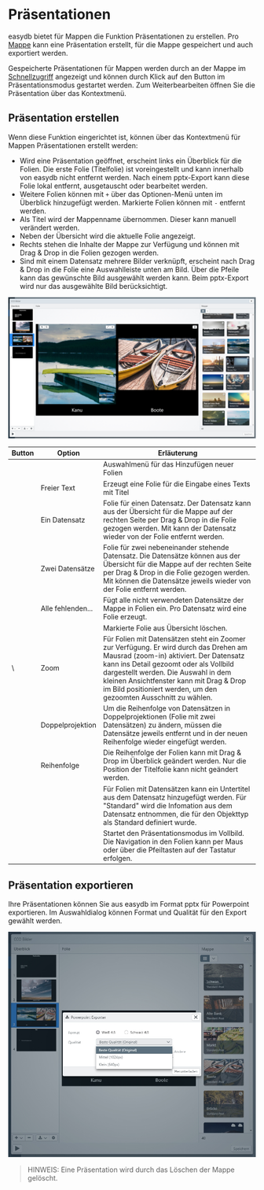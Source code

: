 # Präsentationen

easydb bietet für Mappen die Funktion Präsentationen zu erstellen. Pro [Mappe](../../search/quickaccess/collection/collection.html) kann eine Präsentation erstellt, für die Mappe gespeichert und auch exportiert werden.

Gespeicherte Präsentationen für Mappen werden durch <i class="fa fa-play"></i> an der Mappe im [Schnellzugriff](../../search/quickaccess/quickaccess.html) angezeigt und können durch Klick auf den Button im Präsentationsmodus gestartet werden. Zum Weiterbearbeiten öffnen Sie die Präsentation über das Kontextmenü.

## Präsentation erstellen

Wenn diese Funktion eingerichtet ist, können über das Kontextmenü für Mappen Präsentationen erstellt werden:
* Wird eine Präsentation geöffnet, erscheint links ein Überblick für die Folien. Die erste Folie (Titelfolie) ist voreingestellt und kann innerhalb von easydb nicht entfernt werden. Nach einem pptx-Export kann diese Folie lokal entfernt, ausgetauscht oder bearbeitet werden.
* Weitere Folien können mit <code class="button">+</code> über das Optionen-Menü unten im Überblick hinzugefügt werden. Markierte Folien können mit <code class="button">-</code> entfernt werden.
* Als Titel wird der Mappenname übernommen. Dieser kann manuell verändert werden.
* Neben der Übersicht wird die aktuelle Folie angezeigt. 
* Rechts stehen die Inhalte der Mappe zur Verfügung und können mit Drag & Drop in die Folien gezogen werden. 
* Sind mit einem Datensatz mehrere Bilder verknüpft, erscheint nach Drag & Drop in die Folie eine Auswahlleiste unten am Bild. Über die Pfeile kann das gewünschte Bild ausgewählt werden kann. Beim pptx-Export wird nur das ausgewählte Bild berücksichtigt.


![Präsentation erstellen](ppt_create.jpg)

|Button|Option|Erläuterung|
|---|---|---|
|<i class="fa fa-plus"> </i> <i class="fa fa-angle-down"> </i>||Auswahlmenü für das Hinzufügen neuer Folien|
||Freier Text|Erzeugt eine Folie für die Eingabe eines Texts mit Titel|
||Ein Datensatz|Folie für einen Datensatz. Der Datensatz kann aus der Übersicht für die Mappe auf der rechten Seite per Drag & Drop in die Folie gezogen werden. Mit <i class="fa fa-trash-o"></i> kann der Datensatz wieder von der Folie entfernt werden.|
||Zwei Datensätze|Folie für zwei nebeneinander stehende Datensatz. Die Datensätze können aus der Übersicht für die Mappe auf der rechten Seite per Drag & Drop in die Folie gezogen werden. Mit <i class="fa fa-trash-o"></i> können die Datensätze jeweils wieder von der Folie entfernt werden.|
||Alle fehlenden... |Fügt alle nicht verwendeten Datensätze der Mappe in Folien ein. Pro Datensatz wird eine Folie erzeugt. |
|<i class="fa fa-minus"></i>||Markierte Folie aus Übersicht löschen. |
|<i class="fa fa-search-plus"> </i> \ <i class="fa fa-search-minus"> </i>|Zoom|Für Folien mit Datensätzen steht ein Zoomer zur Verfügung. Er wird durch das Drehen am Mausrad (zoom-in) aktiviert. Der Datensatz kann ins Detail gezoomt oder als Vollbild dargestellt werden. Die Auswahl in dem kleinen Ansichtfenster kann mit Drag & Drop im Bild positioniert werden, um den gezoomten Ausschnitt zu wählen. |
||Doppelprojektion|Um die Reihenfolge von Datensätzen in Doppelprojektionen (Folie mit zwei Datensätzen) zu ändern, müssen die Datensätze jeweils entfernt und in der neuen Reihenfolge wieder eingefügt werden.|
||Reihenfolge|Die Reihenfolge der Folien kann mit Drag & Drop im Überblick geändert werden. Nur die Position der Titelfolie kann nicht geändert werden.|
|<i class="fa fa-cog"></i>|| Für Folien mit Datensätzen kann ein Untertitel aus dem Datensatz hinzugefügt werden. Für "Standard" wird die Infomation aus dem Datensatz entnommen, die für den Objekttyp als Standard definiert wurde.|
|<i class="fa fa-play"></i>|| Startet den Präsentationsmodus im Vollbild. Die Navigation in den Folien kann per Maus oder über die Pfeiltasten auf der Tastatur erfolgen.|

## Präsentation exportieren

Ihre Präsentationen können Sie aus easydb im Format pptx für Powerpoint exportieren. Im Auswahldialog können Format und Qualität für den Export gewählt werden.

![Präsentation exportieren](ppt_export.jpg)

>HINWEIS: Eine Präsentation wird durch das Löschen der Mappe gelöscht.
